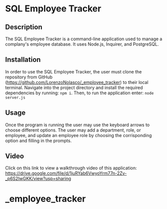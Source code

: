 # SQL Employee Tracker

## Description

The SQL Employee Tracker is a command-line application used to manage a complany's employee database. It uses Node.js, Inquirer, and PostgreSQL.

## Installation

In order to use the SQL Employee Tracker, the user must clone the repository from GitHub (https://github.com/LorenzoNolasco/_employee_tracker) to their local terminal. Navigate into the project directory and install the required dependencies by running: `npm i`. Then, to run the application enter: `node server.js`

## Usage

Once the program is running the user may use the keyboard arrows to choose different options. The user may add a department, role, or employee, and update an employee role by choosing the corrisponding option and filling in the prompts.

## Video

Click on this link to view a walkthrough video of this application: https://drive.google.com/file/d/1juRYab6VwyoYrm77n-2Zv-_p6S2lwGKK/view?usp=sharing

# _employee_tracker
